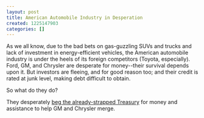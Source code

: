 ```yaml
---
layout: post
title: American Automobile Industry in Desperation
created: 1225147903
categories: []
---
```

As we all know, due to the bad bets on gas-guzzling SUVs and trucks and lack of investment in energy-efficient vehicles, the American automobile industry is under the heels of its foreign competitors (Toyota, especially). Ford, GM, and Chrysler are desperate for money--their survival depends upon it. But investors are fleeing, and for good reason too; and their credit is rated at junk level, making debt difficult to obtain.

So what do they do?

They desperately <a href="http://www.reuters.com/article/businessNews/idUSTRE49Q6J320081027">beg the already-strapped Treasury</a> for money and assistance to help GM and Chrysler merge.
